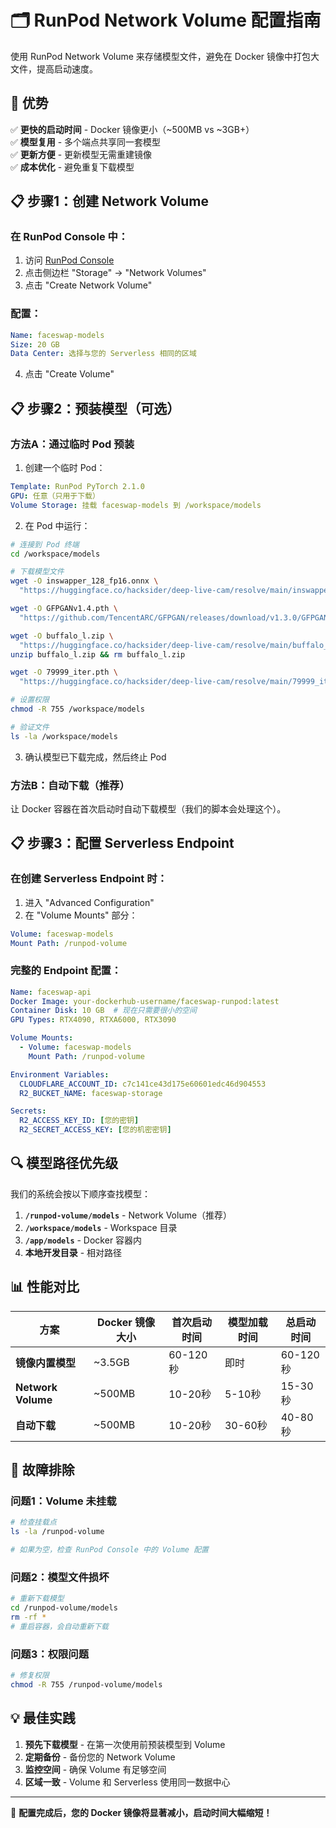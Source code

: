 # 🗂️ RunPod Network Volume 配置指南

使用 RunPod Network Volume 来存储模型文件，避免在 Docker 镜像中打包大文件，提高启动速度。

## 🎯 优势

✅ **更快的启动时间** - Docker 镜像更小（~500MB vs ~3GB+）  
✅ **模型复用** - 多个端点共享同一套模型  
✅ **更新方便** - 更新模型无需重建镜像  
✅ **成本优化** - 避免重复下载模型  

## 📋 步骤1：创建 Network Volume

### 在 RunPod Console 中：

1. 访问 [RunPod Console](https://runpod.io/console/pods)
2. 点击侧边栏 "Storage" → "Network Volumes"
3. 点击 "Create Network Volume"

### 配置：
```yaml
Name: faceswap-models
Size: 20 GB
Data Center: 选择与您的 Serverless 相同的区域
```

4. 点击 "Create Volume"

## 📋 步骤2：预装模型（可选）

### 方法A：通过临时 Pod 预装

1. 创建一个临时 Pod：
```yaml
Template: RunPod PyTorch 2.1.0
GPU: 任意（只用于下载）
Volume Storage: 挂载 faceswap-models 到 /workspace/models
```

2. 在 Pod 中运行：
```bash
# 连接到 Pod 终端
cd /workspace/models

# 下载模型文件
wget -O inswapper_128_fp16.onnx \
  "https://huggingface.co/hacksider/deep-live-cam/resolve/main/inswapper_128_fp16.onnx"

wget -O GFPGANv1.4.pth \
  "https://github.com/TencentARC/GFPGAN/releases/download/v1.3.0/GFPGANv1.4.pth"

wget -O buffalo_l.zip \
  "https://huggingface.co/hacksider/deep-live-cam/resolve/main/buffalo_l.zip"
unzip buffalo_l.zip && rm buffalo_l.zip

wget -O 79999_iter.pth \
  "https://huggingface.co/hacksider/deep-live-cam/resolve/main/79999_iter.pth"

# 设置权限
chmod -R 755 /workspace/models

# 验证文件
ls -la /workspace/models
```

3. 确认模型已下载完成，然后终止 Pod

### 方法B：自动下载（推荐）

让 Docker 容器在首次启动时自动下载模型（我们的脚本会处理这个）。

## 📋 步骤3：配置 Serverless Endpoint

### 在创建 Serverless Endpoint 时：

1. 进入 "Advanced Configuration"
2. 在 "Volume Mounts" 部分：

```yaml
Volume: faceswap-models
Mount Path: /runpod-volume
```

### 完整的 Endpoint 配置：

```yaml
Name: faceswap-api
Docker Image: your-dockerhub-username/faceswap-runpod:latest
Container Disk: 10 GB  # 现在只需要很小的空间
GPU Types: RTX4090, RTXA6000, RTX3090

Volume Mounts:
  - Volume: faceswap-models
    Mount Path: /runpod-volume

Environment Variables:
  CLOUDFLARE_ACCOUNT_ID: c7c141ce43d175e60601edc46d904553
  R2_BUCKET_NAME: faceswap-storage

Secrets:
  R2_ACCESS_KEY_ID: [您的密钥]
  R2_SECRET_ACCESS_KEY: [您的机密密钥]
```

## 🔍 模型路径优先级

我们的系统会按以下顺序查找模型：

1. **`/runpod-volume/models`** - Network Volume（推荐）
2. **`/workspace/models`** - Workspace 目录
3. **`/app/models`** - Docker 容器内
4. **本地开发目录** - 相对路径

## 📊 性能对比

| 方案 | Docker 镜像大小 | 首次启动时间 | 模型加载时间 | 总启动时间 |
|------|----------------|--------------|--------------|------------|
| **镜像内置模型** | ~3.5GB | 60-120秒 | 即时 | 60-120秒 |
| **Network Volume** | ~500MB | 10-20秒 | 5-10秒 | 15-30秒 |
| **自动下载** | ~500MB | 10-20秒 | 30-60秒 | 40-80秒 |

## 🔧 故障排除

### 问题1：Volume 未挂载
```bash
# 检查挂载点
ls -la /runpod-volume

# 如果为空，检查 RunPod Console 中的 Volume 配置
```

### 问题2：模型文件损坏
```bash
# 重新下载模型
cd /runpod-volume/models
rm -rf *
# 重启容器，会自动重新下载
```

### 问题3：权限问题
```bash
# 修复权限
chmod -R 755 /runpod-volume/models
```

## 💡 最佳实践

1. **预先下载模型** - 在第一次使用前预装模型到 Volume
2. **定期备份** - 备份您的 Network Volume
3. **监控空间** - 确保 Volume 有足够空间
4. **区域一致** - Volume 和 Serverless 使用同一数据中心

---

🎉 **配置完成后，您的 Docker 镜像将显著减小，启动时间大幅缩短！** 